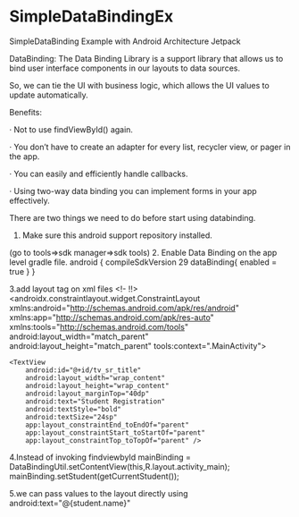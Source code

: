 # SimpleDataBindingEx
SimpleDataBinding Example with Android Architecture Jetpack

DataBinding:
The Data Binding Library is a support library that allows us to bind user interface components in our layouts to data sources.

 So, we can tie the UI with business logic, which allows the UI values to update automatically.

Benefits:

·      Not to use findViewById() again.

·      You don’t have to create an adapter for every list, recycler view, or pager in the app.

·      You can easily and efficiently handle callbacks.

·      Using two-way data binding you can implement forms in your app effectively.

There are two things we need to do before start using databinding.

1.   Make sure this android support repository installed.

(go to tools=>sdk manager=>sdk tools)
2.   Enable Data Binding on the app level gradle file.
android {
    compileSdkVersion 29
    dataBinding{
        enabled = true
    }
    }
    
3.add layout tag on xml files 
<!-
<layout>
    <data>
        <variable
            name="student"
            type="com.gokul.tut.simpledatabindingex.Student" />
    </data>!!>
<androidx.constraintlayout.widget.ConstraintLayout xmlns:android="http://schemas.android.com/apk/res/android"
    xmlns:app="http://schemas.android.com/apk/res-auto"
    xmlns:tools="http://schemas.android.com/tools"
    android:layout_width="match_parent"
    android:layout_height="match_parent"
    tools:context=".MainActivity">

    <TextView
        android:id="@+id/tv_sr_title"
        android:layout_width="wrap_content"
        android:layout_height="wrap_content"
        android:layout_marginTop="40dp"
        android:text="Student Registration"
        android:textStyle="bold"
        android:textSize="24sp"
        app:layout_constraintEnd_toEndOf="parent"
        app:layout_constraintStart_toStartOf="parent"
        app:layout_constraintTop_toTopOf="parent" />
</constraintLayout>
<layout>

4.Instead of invoking findviewbyId 
mainBinding = DataBindingUtil.setContentView(this,R.layout.activity_main);
        mainBinding.setStudent(getCurrentStudent());
        
5.we can pass values to the layout directly using 
<TextView> android:text="@{student.name}" </TextView>
